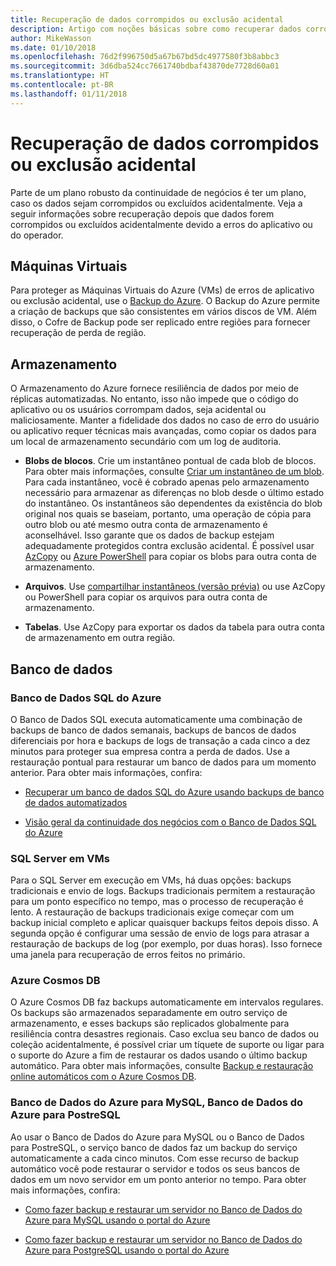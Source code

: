 ```yaml
---
title: Recuperação de dados corrompidos ou exclusão acidental
description: Artigo com noções básicas sobre como recuperar dados corrompidos ou de exclusão acidental e como criar aplicativos resilientes, altamente disponíveis, com tolerância a falhas, bem como planejamento de recuperação de desastres
author: MikeWasson
ms.date: 01/10/2018
ms.openlocfilehash: 76d2f996750d5a67b67bd5dc4977580f3b8abbc3
ms.sourcegitcommit: 3d6dba524cc7661740bdbaf43870de7728d60a01
ms.translationtype: HT
ms.contentlocale: pt-BR
ms.lasthandoff: 01/11/2018
---
```

# <a name="recover-from-data-corruption-or-accidental-deletion"></a>Recuperação de dados corrompidos ou exclusão acidental 

Parte de um plano robusto da continuidade de negócios é ter um plano, caso os dados sejam corrompidos ou excluídos acidentalmente. Veja a seguir informações sobre recuperação depois que dados forem corrompidos ou excluídos acidentalmente devido a erros do aplicativo ou do operador.

## <a name="virtual-machines"></a>Máquinas Virtuais

Para proteger as Máquinas Virtuais do Azure (VMs) de erros de aplicativo ou exclusão acidental, use o [Backup do Azure](/azure/backup/). O Backup do Azure permite a criação de backups que são consistentes em vários discos de VM. Além disso, o Cofre de Backup pode ser replicado entre regiões para fornecer recuperação de perda de região.

## <a name="storage"></a>Armazenamento

O Armazenamento do Azure fornece resiliência de dados por meio de réplicas automatizadas. No entanto, isso não impede que o código do aplicativo ou os usuários corrompam dados, seja acidental ou maliciosamente. Manter a fidelidade dos dados no caso de erro do usuário ou aplicativo requer técnicas mais avançadas, como copiar os dados para um local de armazenamento secundário com um log de auditoria. 

- **Blobs de blocos**. Crie um instantâneo pontual de cada blob de blocos. Para obter mais informações, consulte [Criar um instantâneo de um blob](/rest/api/storageservices/creating-a-snapshot-of-a-blob). Para cada instantâneo, você é cobrado apenas pelo armazenamento necessário para armazenar as diferenças no blob desde o último estado do instantâneo. Os instantâneos são dependentes da existência do blob original nos quais se baseiam, portanto, uma operação de cópia para outro blob ou até mesmo outra conta de armazenamento é aconselhável. Isso garante que os dados de backup estejam adequadamente protegidos contra exclusão acidental. É possível usar [AzCopy](/azure/storage/common/storage-use-azcopy) ou [Azure PowerShell](/azure/storage/common/storage-powershell-guide-full) para copiar os blobs para outra conta de armazenamento.

- **Arquivos**. Use [compartilhar instantâneos (versão prévia)](/azure/storage/files/storage-how-to-use-files-snapshots) ou use AzCopy ou PowerShell para copiar os arquivos para outra conta de armazenamento.

- **Tabelas**. Use AzCopy para exportar os dados da tabela para outra conta de armazenamento em outra região.

## <a name="database"></a>Banco de dados

### <a name="azure-sql-database"></a>Banco de Dados SQL do Azure 

O Banco de Dados SQL executa automaticamente uma combinação de backups de banco de dados semanais, backups de bancos de dados diferenciais por hora e backups de logs de transação a cada cinco a dez minutos para proteger sua empresa contra a perda de dados. Use a restauração pontual para restaurar um banco de dados para um momento anterior. Para obter mais informações, confira:

- [Recuperar um banco de dados SQL do Azure usando backups de banco de dados automatizados](/azure/sql-database/sql-database-recovery-using-backups)

- [Visão geral da continuidade dos negócios com o Banco de Dados SQL do Azure](/azure/sql-database/sql-database-business-continuity)

### <a name="sql-server-on-vms"></a>SQL Server em VMs

Para o SQL Server em execução em VMs, há duas opções: backups tradicionais e envio de logs. Backups tradicionais permitem a restauração para um ponto específico no tempo, mas o processo de recuperação é lento. A restauração de backups tradicionais exige começar com um backup inicial completo e aplicar quaisquer backups feitos depois disso. A segunda opção é configurar uma sessão de envio de logs para atrasar a restauração de backups de log (por exemplo, por duas horas). Isso fornece uma janela para recuperação de erros feitos no primário.

### <a name="azure-cosmos-db"></a>Azure Cosmos DB

O Azure Cosmos DB faz backups automaticamente em intervalos regulares. Os backups são armazenados separadamente em outro serviço de armazenamento, e esses backups são replicados globalmente para resiliência contra desastres regionais. Caso exclua seu banco de dados ou coleção acidentalmente, é possível criar um tíquete de suporte ou ligar para o suporte do Azure a fim de restaurar os dados usando o último backup automático. Para obter mais informações, consulte [Backup e restauração online automáticos com o Azure Cosmos DB](/azure/cosmos-db/online-backup-and-restore).

### <a name="azure-database-for-mysql-azure-database-for-postresql"></a>Banco de Dados do Azure para MySQL, Banco de Dados do Azure para PostreSQL

Ao usar o Banco de Dados do Azure para MySQL ou o Banco de Dados para PostreSQL, o serviço banco de dados faz um backup do serviço automaticamente a cada cinco minutos. Com esse recurso de backup automático você pode restaurar o servidor e todos os seus bancos de dados em um novo servidor em um ponto anterior no tempo. Para obter mais informações, confira:

- [Como fazer backup e restaurar um servidor no Banco de Dados do Azure para MySQL usando o portal do Azure](/azure/mysql/howto-restore-server-portal)

- [Como fazer backup e restaurar um servidor no Banco de Dados do Azure para PostgreSQL usando o portal do Azure](/azure/postgresql/howto-restore-server-portal)

